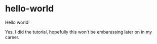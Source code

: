 # hello-world

Hello world!

Yes, I did the tutorial, hopefully this won't be embarassing later on in my career.
